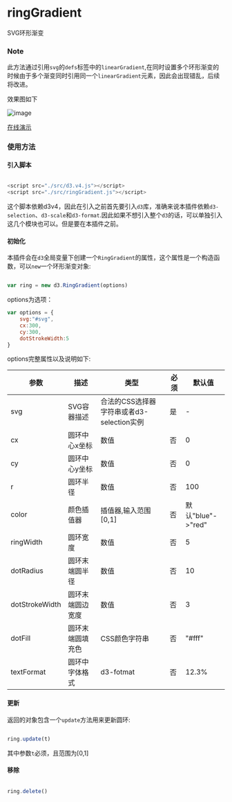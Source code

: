# ringGradient
SVG环形渐变

### Note

此方法通过引用`svg`的`defs`标签中的`linearGradient`,在同时设置多个环形渐变的时候由于多个渐变同时引用同一个`linearGradient`元素，因此会出现错乱，后续将改进。



效果图如下

![image](https://github.com/xswei/ringGradient/blob/master/1.gif)



[在线演示](https://bl.ocks.org/xswei/e1933d50b10e808fbb7b7b32c84adcd9)

### 使用方法

#### 引入脚本

```js

<script src="./src/d3.v4.js"></script>
<script src="./src/ringGradient.js"></script>

```

这个脚本依赖d3v4，因此在引入之前首先要引入`d3`库，准确来说本插件依赖`d3-selection`、`d3-scale`和`d3-format`.因此如果不想引入整个`d3`的话，可以单独引入这几个模块也可以。但是要在本插件之前。

#### 初始化

本插件会在`d3`全局变量下创建一个`RingGradient`的属性，这个属性是一个构造函数，可以`new`一个环形渐变对象:

```js

var ring = new d3.RingGradient(options)

```

options为选项：

```js
var options = {
	svg:"#svg",
	cx:300,
	cy:300,
	dotStrokeWidth:5
}

```

options完整属性以及说明如下:


 | 参数 | 描述 | 类型 | 必须 | 默认值
--- | --- | --- | --- | ---
svg | SVG容器描述 | 合法的CSS选择器字符串或者d3-selection实例 | 是 | -
cx | 圆环中心x坐标 | 数值 | 否 | 0
cy | 圆环中心y坐标 | 数值 | 否 | 0
r | 圆环半径 | 数值 | 否 | 100
color | 颜色插值器 | 插值器,输入范围[0,1] | 否 | 默认"blue"->"red"
ringWidth | 圆环宽度 | 数值 | 否 | 5
dotRadius | 圆环末端圆半径 | 数值 | 否 | 10
dotStrokeWidth | 圆环末端圆边宽度 | 数值 | 否 | 3
dotFill | 圆环末端圆填充色 | CSS颜色字符串 | 否 | "#fff"
textFormat | 圆环中字体格式 | d3-fotmat | 否 | 12.3%

#### 更新

返回的对象包含一个`update`方法用来更新圆环:

```js

ring.update(t)

```

其中参数`t`必须，且范围为[0,1]

#### 移除

```js

ring.delete()

```